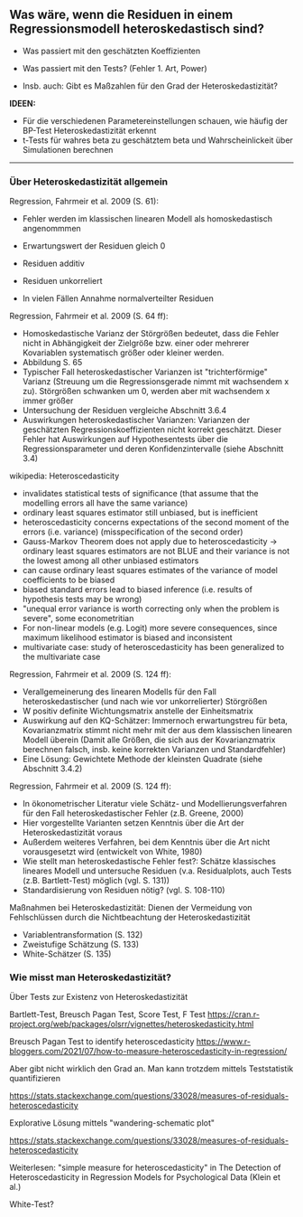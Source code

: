 ## Was wäre, wenn die Residuen in einem Regressionsmodell heteroskedastisch sind?
* Was passiert mit den geschätzten Koeffizienten
* Was passiert mit den Tests? (Fehler 1. Art, Power)

* Insb. auch: Gibt es Maßzahlen für den Grad der Heteroskedastizität?

__IDEEN:__
* Für die verschiedenen Parametereinstellungen schauen, wie häufig der BP-Test Heteroskedastizität erkennt
* t-Tests für wahres beta zu geschätztem beta und Wahrscheinlickeit über Simulationen berechnen

----

### Über Heteroskedastizität allgemein

Regression, Fahrmeir et al. 2009 (S. 61):

* Fehler werden im klassischen linearen Modell als homoskedastisch angenommmen
* Erwartungswert der Residuen gleich 0
* Residuen additiv
* Residuen unkorreliert

* In vielen Fällen Annahme normalverteilter Residuen


Regression, Fahrmeir et al. 2009 (S. 64 ff):

* Homoskedastische Varianz der Störgrößen bedeutet, dass die Fehler nicht in Abhängigkeit der Zielgröße bzw. einer oder mehrerer Kovariablen systematisch größer oder kleiner werden. 
* Abbildung S. 65
* Typischer Fall heteroskedastischer Varianzen ist "trichterförmige" Varianz (Streuung um die Regressionsgerade nimmt mit wachsendem x zu). Störgrößen schwanken um 0, werden aber mit wachsendem x immer größer
* Untersuchung der Residuen vergleiche Abschnitt 3.6.4
* Auswirkungen heteroskedastischer Varianzen: Varianzen der geschätzten Regressionskoeffizienten nicht korrekt geschätzt. Dieser Fehler hat Auswirkungen auf Hypothesentests über die Regressionsparameter und deren Konfidenzintervalle (siehe Abschnitt 3.4)


wikipedia: Heteroscedasticity

* invalidates statistical tests of significance (that assume that the modelling errors all have the same variance)
* ordinary least squares estimator still unbiased, but is inefficient
* heteroscedasticity concerns expectations of the second moment of the errors (i.e. variance) (misspecification of the second order)
* Gauss-Markov Theorem does not apply due to heteroscedasticity -> ordinary least squares estimators are not BLUE and their variance is not the lowest among all other unbiased estimators
* can cause ordinary least squares estimates of the variance of model coefficients to be biased
* biased standard errors lead to biased inference (i.e. results of hypothesis tests may be wrong)
* "unequal error variance is worth correcting only when the problem is severe", some econometritian
* For non-linear models (e.g. Logit) more severe consequences, since maximum likelihood estimator is biased and inconsistent
* multivariate case: study of heteroscedasticity has been generalized to the multivariate case


Regression, Fahrmeir et al. 2009 (S. 124 ff):

* Verallgemeinerung des linearen Modells für den Fall heteroskedastischer (und nach wie vor unkorrelierter) Störgrößen 
* W positiv definite Wichtungsmatrix anstelle der Einheitsmatrix
* Auswirkung auf den KQ-Schätzer: Immernoch erwartungstreu für beta, Kovarianzmatrix stimmt nicht mehr mit der aus dem klassischen linearen Modell überein (Damit alle Größen, die sich aus der Kovarianzmatrix berechnen falsch, insb. keine korrekten Varianzen und Standardfehler)
* Eine Lösung: Gewichtete Methode der kleinsten Quadrate (siehe Abschnitt 3.4.2)


Regression, Fahrmeir et al. 2009 (S. 124 ff):

* In ökonometrischer Literatur viele Schätz- und Modellierungsverfahren für den Fall heteroskedastischer Fehler (z.B. Greene, 2000)
* Hier vorgestellte Varianten setzen Kenntnis über die Art der Heteroskedastizität voraus
* Außerdem weiteres Verfahren, bei dem Kenntnis über die Art nicht vorausgesetzt wird (entwickelt von White, 1980)
* Wie stellt man heteroskedastische Fehler fest?: Schätze klassisches lineares Modell und untersuche Residuen (v.a. Residualplots, auch Tests (z.B. Bartlett-Test) möglich (vgl. S. 131))
* Standardisierung von Residuen nötig? (vgl. S. 108-110)

Maßnahmen bei Heteroskedastizität: Dienen der Vermeidung von Fehlschlüssen durch die Nichtbeachtung der Heteroskedastizität
* Variablentransformation (S. 132)
* Zweistufige Schätzung (S. 133)
* White-Schätzer (S. 135)


### Wie misst man Heteroskedastizität?

Über Tests zur Existenz von Heteroskedastizität 

Bartlett-Test, Breusch Pagan Test, Score Test, F Test
https://cran.r-project.org/web/packages/olsrr/vignettes/heteroskedasticity.html

Breusch Pagan Test to identify heteroscedasticity
https://www.r-bloggers.com/2021/07/how-to-measure-heteroscedasticity-in-regression/

Aber gibt nicht wirklich den Grad an. Man kann trotzdem mittels Teststatistik quantifizieren

https://stats.stackexchange.com/questions/33028/measures-of-residuals-heteroscedasticity

Explorative Lösung mittels "wandering-schematic plot"

https://stats.stackexchange.com/questions/33028/measures-of-residuals-heteroscedasticity


Weiterlesen: "simple measure for heteroscedasticity" in The Detection of Heteroscedasticity in
Regression Models for Psychological Data (Klein et al.)

White-Test?

